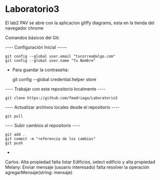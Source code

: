 # Laboratorio3

El lab2 PAV se abre con la aplicacion gliffy diagrams, esta en la tienda del navegador chrome

Comandos básicos del Git:

---- Configuración Inicial -----

	git config --global user.email "tucorreo@algo.com"
	git config --global user.name "Tu Nombre"

- Para guardar la contraseña:

	git config --global credential.helper store

---- Trabajar con este repositorio localmente ----

	git clone https://github.com/fmadriaga/Laboratorio3

---- Actualizar archivos locales desde el repositorio ----

	git pull

---- Subir cambios al repositorio ----

	git add .
	git commit -m "referencia de los cambios"
	git push

-
Carlos: Alta propiedad falta listar Edificios, select edificio y alta propiedad
Melany: Enviar mensaje (usuario interesado) falta resolver la operación agregarMensaje(string: mensaje)
